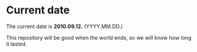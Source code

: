 # Current date

The current date is **2010.09.12.** (YYYY.MM.DD.)

This repository will be good when the world ends, so we will know how long it lasted.